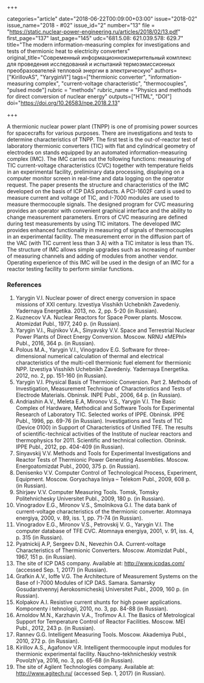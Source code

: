 +++

categories="article"
date="2018-06-22T00:09:00+03:00"
issue="2018-02"
issue_name="2018 - #02"
issue_id="2"
number="13"
file = "https://static.nuclear-power-engineering.ru/articles/2018/02/13.pdf"
first_page="137"
last_page="145"
udc="681.5.08: 621.039.578: 629.7"
title="The modern information-measuring complex for investigations and tests of thermionic heat to electricity converters"
original_title="Современный информационноизмерительный комплекс для проведения исследований и испытаний термоэмиссионных преобразователей тепловой энергии в электрическую"
authors=["KirillovAS", "YaryginVI"]
tags=["thermionic converter", "information-measuring complex", "current-voltage characteristic", "thermocouples", "pulsed mode"]
rubric = "methods"
rubric_name = "Physics and methods for direct conversion of nuclear energy"
outputs=["HTML", "DOI"]
doi="https://doi.org/10.26583/npe.2018.2.13"

+++

A thermionic nuclear power plant (TNPP) is one of promising power sources for spacecrafts for various purposes. There are investigations and tests to determine characteristics of TNPP. The first test is the out-of-reactor test of laboratory thermionic converters (TIC) with flat and cylindrical geometry of electrodes on stands equipped by an automated information-measuring complex (IMC). The IMC carries out the following functions: measuring of TIC current-voltage characteristics (CVC) together with temperature fields in an experimental facility, preliminary data processing, displaying on a computer monitor screen in real-time and data logging on the operator request. The paper presents the structure and characteristics of the IMC developed on the basis of ICP DAS products. A PCI-1602F card is used to measure current and voltage of TIC, and I-7000 modules are used to measure thermocouple signals. The designed program for CVC measuring provides an operator with convenient graphical interface and the ability to change measurement parameters. Errors of CVC measuring are defined during test measurements by using TIC imitators. The developed IMC provides enhanced functionality in measuring of signals of thermocouples in an experimental facility. The measurement error in the diffusion part of the VAC (with TIC current less than 3 A) with a TIC imitator is less than 1%. The structure of IMC allows simple upgrades such as increasing of number of measuring channels and adding of modules from another vendor. Operating experience of this IMC will be used in the design of an IMC for a reactor testing facility to perform similar functions.

### References

1. Yarygin V.I. Nuclear power of direct energy conversion in space missions of XXI century. Izvestiya Visshikh Uchebnikh Zavedeniy. Yadernaya Energetika. 2013, no. 2, pp. 5-20 (in Russian).
2. Kuznecov V.A. Nuclear Reactors for Space Power plants. Moscow. Atomizdat Publ., 1977, 240 p. (in Russian).
3. Yarygin V.I., Rujnikov V.A., Sinyavsky V.V. Space and Terrestrial Nuclear Power Plants of Direct Energy Conversion. Moscow. NRNU «MEPhI» Publ., 2016, 364 p. (in Russian).
4. Polous M.A., Yarygin V.I., Vinogradov E.G. Software for three-dimensional numerical calculation of thermal and electrical characteristics of the multi-cell thermionic fuel element for thermionic NPP. Izvestiya Visshikh Uchebnikh Zavedeniy. Yadernaya Energetika. 2012, no. 2, pp. 151-160 (in Russian).
5. Yarygin V.I. Physical Basis of Thermionic Conversion. Part 2. Methods of Investigation, Measurement Technique of Characteristics and Tests of Electrode Materials. Obninsk. INPE Publ., 2006, 64 p. (in Russian).
6. Andriashin A.V., Meleta E.A, Mironov V.S., Yarygin V.I. The Basic Complex of Hardware, Methodical and Software Tools for Experimental Research of Laboratory TIC. Selected works of IPPE. Obninsk. IPPE Publ., 1996, pp. 69-76 (in Russian). Investigations and Tests of TIC (Device 0100) in Support of Characteristics of Unified TFE. The results of scientific-technical activities of the Institute of nuclear reactors and thermophysics for 2011. Scientific and technical collection. Obninsk. IPPE Publ., 2012, pp. 404-409 (in Russian).
8. Sinyavskij V.V. Methods and Tools for Experimental Investigations and Reactor Tests of Thermionic Power Generating Assemblies. Moscow. Energoatomizdat Publ., 2000, 375 p. (in Russian).
9. Denisenko V.V. Computer Control of Technological Process, Experiment, Equipment. Moscow. Goryachaya liniya – Telekom Publ., 2009, 608 p. (in Russian).
10. Shirjaev V.V. Computer Measuring Tools. Tomsk, Tomsky Politehnichesky Universitet Publ., 2009, 180 p. (in Russian).
11. Vinogradov E.G., Mironov V.S., Smolnikova G.I. The data bank of current-voltage characteristics of the thermionic converter. Atomnaya energiya, 2000, v. 89, iss. 1, pp. 71-74 (in Russian).
12. Vinogradov E.G., Mironov V.S., Petrovskij V. G., Yarygin V.I. The computer database of TFE CVC. Atomnaya energiya, 2001, v. 91, iss. 4, p. 315 (in Russian).
13. Pyatnickij A.P, Sergeev D.N., Nevezhin O.A. Current-voltage Characteristics of Thermionic Converters. Moscow. Atomizdat Publ., 1967, 151 p. (in Russian).
14. The site of ICP DAS company. Available at: http://www.icpdas.com/ (accessed Sep. 1, 2017) (in Russian).
15. Grafkin A.V., Ioffe V.G. The Architecture of Measurement Systems on the Base of I-7000 Modules of ICP DAS. Samara. Samarsky Gosudarstvennyj Aerokosmicheskij Universitet Publ., 2009, 160 p. (in Russian).
16. Kolpakov A.I. Resistive current shunts for high power applications. Komponenty i tehnologii, 2010, no. 3, pp. 84-88 (in Russian).
17. Arnoldov M.N., Karzhavin V.A., Trofimov A.I. The Basics of Metrological Support for Temperature Control of Reactor Facilities. Moscow. MEI Publ., 2012, 243 p. (in Russian).
18. Rannev G.G. Intelligent Measuring Tools. Moscow. Akademiya Publ., 2010, 272 p. (in Russian).
19. Kirillov A.S., Agafonov V.R. Intelligent thermocouple input modules for thermionic experimental facility. Nauchno-tekhnicheskiy vestnik Povolzh’ya, 2016, no. 3, pp. 65-68 (in Russian).
20. The site of Agilent Technologies company. Available at: http://www.agitech.ru/ (accessed Sep. 1, 2017) (in Russian).